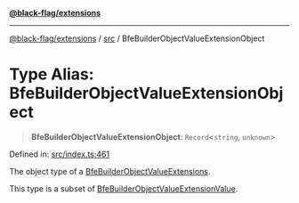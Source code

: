[**@black-flag/extensions**](../../README.md)

***

[@black-flag/extensions](../../README.md) / [src](../README.md) / BfeBuilderObjectValueExtensionObject

# Type Alias: BfeBuilderObjectValueExtensionObject

> **BfeBuilderObjectValueExtensionObject**: `Record`\<`string`, `unknown`\>

Defined in: [src/index.ts:461](https://github.com/Xunnamius/black-flag-extensions/blob/58ca41292dc469d27da4ef365acd1d10c30aedca/src/index.ts#L461)

The object type of a [BfeBuilderObjectValueExtensions](BfeBuilderObjectValueExtensions.md).

This type is a subset of [BfeBuilderObjectValueExtensionValue](BfeBuilderObjectValueExtensionValue.md).
